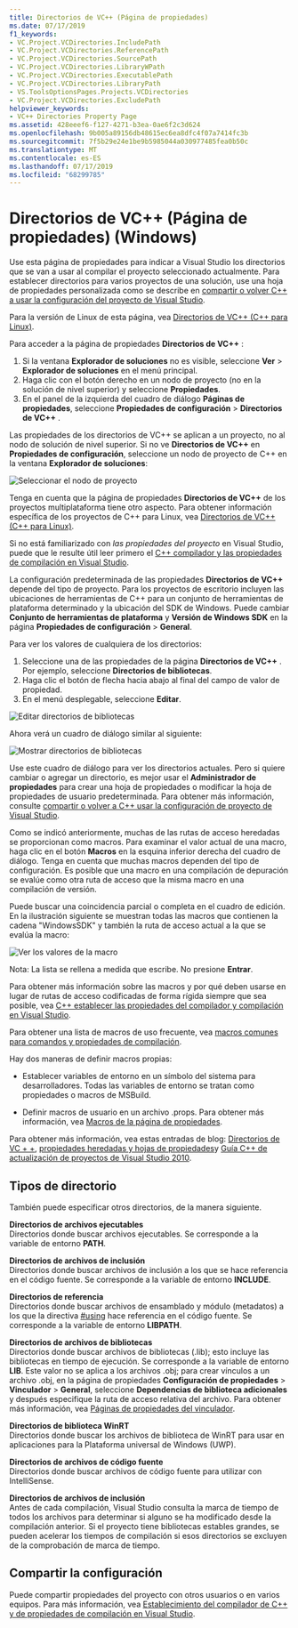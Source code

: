 ```yaml
---
title: Directorios de VC++ (Página de propiedades)
ms.date: 07/17/2019
f1_keywords:
- VC.Project.VCDirectories.IncludePath
- VC.Project.VCDirectories.ReferencePath
- VC.Project.VCDirectories.SourcePath
- VC.Project.VCDirectories.LibraryWPath
- VC.Project.VCDirectories.ExecutablePath
- VC.Project.VCDirectories.LibraryPath
- VS.ToolsOptionsPages.Projects.VCDirectories
- VC.Project.VCDirectories.ExcludePath
helpviewer_keywords:
- VC++ Directories Property Page
ms.assetid: 428eeef6-f127-4271-b3ea-0ae6f2c3d624
ms.openlocfilehash: 9b005a89156db48615ec6ea8dfc4f07a7414fc3b
ms.sourcegitcommit: 7f5b29e24e1be9b5985044a030977485fea0b50c
ms.translationtype: MT
ms.contentlocale: es-ES
ms.lasthandoff: 07/17/2019
ms.locfileid: "68299785"
---
```

# <a name="vc-directories-property-page-windows"></a>Directorios de VC++ (Página de propiedades) (Windows)

Use esta página de propiedades para indicar a Visual Studio los directorios que se van a usar al compilar el proyecto seleccionado actualmente. Para establecer directorios para varios proyectos de una solución, use una hoja de propiedades personalizada como se describe en [compartir o volver C++ a usar la configuración del proyecto de Visual Studio](../create-reusable-property-configurations.md).

Para la versión de Linux de esta página, vea [Directorios de VC++ (C++ para Linux)](../../linux/prop-pages/directories-linux.md).

Para acceder a la página de propiedades **Directorios de VC++** :

1. Si la ventana **Explorador de soluciones** no es visible, seleccione **Ver** > **Explorador de soluciones** en el menú principal.
1. Haga clic con el botón derecho en un nodo de proyecto (no en la solución de nivel superior) y seleccione **Propiedades**.
1. En el panel de la izquierda del cuadro de diálogo **Páginas de propiedades**, seleccione **Propiedades de configuración** > **Directorios de VC++** .

Las propiedades de los directorios de VC++ se aplican a un proyecto, no al nodo de solución de nivel superior. Si no ve **Directorios de VC++** en **Propiedades de configuración**, seleccione un nodo de proyecto de C++ en la ventana **Explorador de soluciones**:

![Seleccionar el nodo de proyecto](../media/vcppdir.png "Seleccionar el nodo de proyecto para ver las propiedades de los directorios de VC++")

Tenga en cuenta que la página de propiedades **Directorios de VC++** de los proyectos multiplataforma tiene otro aspecto. Para obtener información específica de los proyectos de C++ para Linux, vea [Directorios de VC++ (C++ para Linux)](../../linux/prop-pages/directories-linux.md).

Si no está familiarizado con *las propiedades del proyecto* en Visual Studio, puede que le resulte útil leer primero el [ C++ compilador y las propiedades de compilación en Visual Studio](../working-with-project-properties.md).

La configuración predeterminada de las propiedades **Directorios de VC++** depende del tipo de proyecto. Para los proyectos de escritorio incluyen las ubicaciones de herramientas de C++ para un conjunto de herramientas de plataforma determinado y la ubicación del SDK de Windows. Puede cambiar **Conjunto de herramientas de plataforma** y **Versión de Windows SDK** en la página **Propiedades de configuración** > **General**.

Para ver los valores de cualquiera de los directorios:

1. Seleccione una de las propiedades de la página **Directorios de VC++** . Por ejemplo, seleccione **Directorios de bibliotecas**.
1. Haga clic el botón de flecha hacia abajo al final del campo de valor de propiedad.
1. En el menú desplegable, seleccione **Editar**.

![Editar directorios de bibliotecas](../media/vcppdir_libdir_edit.png "Cuadro de diálogo para editar las rutas de acceso de bibliotecas")

Ahora verá un cuadro de diálogo similar al siguiente:

![Mostrar directorios de bibliotecas](../media/vcppdir_libdir.png "Cuadro de diálogo para agregar o quitar rutas de acceso de bibliotecas")

Use este cuadro de diálogo para ver los directorios actuales. Pero si quiere cambiar o agregar un directorio, es mejor usar el **Administrador de propiedades** para crear una hoja de propiedades o modificar la hoja de propiedades de usuario predeterminada. Para obtener más información, consulte [compartir o volver a C++ usar la configuración de proyecto de Visual Studio](../create-reusable-property-configurations.md).

Como se indicó anteriormente, muchas de las rutas de acceso heredadas se proporcionan como macros.  Para examinar el valor actual de una macro, haga clic en el botón **Macros** en la esquina inferior derecha del cuadro de diálogo. Tenga en cuenta que muchas macros dependen del tipo de configuración. Es posible que una macro en una compilación de depuración se evalúe como otra ruta de acceso que la misma macro en una compilación de versión.

Puede buscar una coincidencia parcial o completa en el cuadro de edición. En la ilustración siguiente se muestran todas las macros que contienen la cadena "WindowsSDK" y también la ruta de acceso actual a la que se evalúa la macro:

![Ver los valores de la macro](../media/vcppdir_libdir_macros.png "Cuadro de diálogo para editar las macros")

Nota: La lista se rellena a medida que escribe. No presione **Entrar**.

Para obtener más información sobre las macros y por qué deben usarse en lugar de rutas de acceso codificadas de forma rígida siempre que sea posible, vea [ C++ establecer las propiedades del compilador y compilación en Visual Studio](../working-with-project-properties.md).

Para obtener una lista de macros de uso frecuente, vea [macros comunes para comandos y propiedades de compilación](common-macros-for-build-commands-and-properties.md).

Hay dos maneras de definir macros propias:

- Establecer variables de entorno en un símbolo del sistema para desarrolladores. Todas las variables de entorno se tratan como propiedades o macros de MSBuild.

- Definir macros de usuario en un archivo .props. Para obtener más información, vea [Macros de la página de propiedades](../working-with-project-properties.md).

Para obtener más información, vea estas entradas de blog: [Directorios de VC + +](https://blogs.msdn.com/b/vsproject/archive/2009/07/07/vc-directories.aspx), [propiedades heredadas y hojas de propiedades](https://blogs.msdn.com/b/vsproject/archive/2009/06/23/inherited-properties-and-property-sheets.aspx)y [Guía C++ de actualización de proyectos de Visual Studio 2010](https://devblogs.microsoft.com/cppblog/visual-studio-2010-c-project-upgrade-guide/).

## <a name="directory-types"></a>Tipos de directorio

También puede especificar otros directorios, de la manera siguiente.

**Directorios de archivos ejecutables**<br/>
Directorios donde buscar archivos ejecutables. Se corresponde a la variable de entorno **PATH**.

**Directorios de archivos de inclusión**<br/>
Directorios donde buscar archivos de inclusión a los que se hace referencia en el código fuente. Se corresponde a la variable de entorno **INCLUDE**.

**Directorios de referencia**<br/>
Directorios donde buscar archivos de ensamblado y módulo (metadatos) a los que la directiva [#using](../../preprocessor/hash-using-directive-cpp.md) hace referencia en el código fuente. Se corresponde a la variable de entorno **LIBPATH**.

**Directorios de archivos de bibliotecas**<br/>
Directorios donde buscar archivos de bibliotecas (.lib); esto incluye las bibliotecas en tiempo de ejecución. Se corresponde a la variable de entorno **LIB**. Este valor no se aplica a los archivos .obj; para crear vínculos a un archivo .obj, en la página de propiedades **Configuración de propiedades** > **Vinculador** > **General**, seleccione **Dependencias de biblioteca adicionales** y después especifique la ruta de acceso relativa del archivo. Para obtener más información, vea [Páginas de propiedades del vinculador](linker-property-pages.md).

**Directorios de biblioteca WinRT**<br/>
Directorios donde buscar los archivos de biblioteca de WinRT para usar en aplicaciones para la Plataforma universal de Windows (UWP).

**Directorios de archivos de código fuente**<br/>
Directorios donde buscar archivos de código fuente para utilizar con IntelliSense.

**Directorios de archivos de inclusión**<br/>
Antes de cada compilación, Visual Studio consulta la marca de tiempo de todos los archivos para determinar si alguno se ha modificado desde la compilación anterior. Si el proyecto tiene bibliotecas estables grandes, se pueden acelerar los tiempos de compilación si esos directorios se excluyen de la comprobación de marca de tiempo.

## <a name="sharing-the-settings"></a>Compartir la configuración

Puede compartir propiedades del proyecto con otros usuarios o en varios equipos. Para más información, vea [Establecimiento del compilador de C++ y de propiedades de compilación en Visual Studio](../working-with-project-properties.md).
